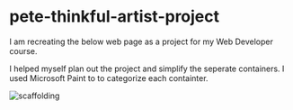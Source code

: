 # pete-thinkful-artist-project

I am recreating the below web page as a project for my Web Developer course. 

I helped myself plan out the project and simplify the seperate containers. I used Microsoft Paint to to categorize each containter.

![scaffolding](https://github.com/alexludke/pete-thinkful-artist-project/assets/158358969/51403e0f-da79-428f-b34d-e847201d3332)
